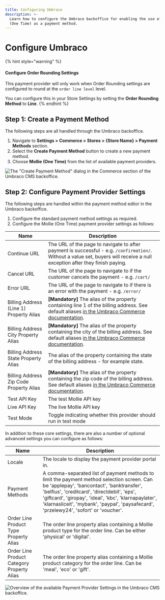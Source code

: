 ```yaml
---
title: Configuring Umbraco
description: >-
  Learn how to configure the Umbraco backoffice for enabling the use of Mollie
  (One Time) as a payment method.
---
```


# Configure Umbraco

{% hint style="warning" %}
#### Configure Order Rounding Settings

This payment provider will only work when Order Rounding settings are configured to round at the `order line level` level.&#x20;

You can configure this in your Store Settings by setting the **Order Rounding Method** to **Line**.
{% endhint %}

## Step 1: Create a Payment Method

The following steps are all handled through the Umbraco backoffice.

1. Navigate to **Settings > Commerce > Stores > {Store Name} > Payment Methods** section.
2. Select the **Create Payment Method** button to create a new payment method.
3. Choose **Mollie (One Time)** from the list of available payment providers.

![The "Create Payment Method" dialog in the Commerce section of the Umbraco CMS backoffice.](../media/mollie/umbraco\_create\_payment\_method.png)

## Step 2: Configure Payment Provider Settings

The following steps are handled within the payment method editor in the Umbraco backoffice.

1. Configure the standard payment method settings as required.
2. Configure the Mollie (One Time) payment provider settings as follows:

| Name                                    | Description                                                                                    |
| --------------------------------------- | ---------------------------------------------------------------------------------------------- |
| Continue URL                            | The URL of the page to navigate to after payment is successful - e.g. `/confirmation/`. Without a value set, buyers will receive a null exception after they finish paying. |
| Cancel URL                              | The URL of the page to navigate to if the customer cancels the payment - e.g. `/cart/`         |
| Error URL                               | The URL of the page to navigate to if there is an error with the payment - e.g. `/error/`      |
| Billing Address (Line 1) Property Alias | **\[Mandatory\]** The alias of the property containing line 1 of the billing address. See default aliases [in the Umbraco Commerce documentation](https://docs.umbraco.com/umbraco-commerce/key-concepts/properties#order-property-map).                                                                              |
| Billing Address City Property Alias     | **\[Mandatory\]** The alias of the property containing the city of the billing address. See default aliases [in the Umbraco Commerce documentation](https://docs.umbraco.com/umbraco-commerce/key-concepts/properties#order-property-map).                                                                              |
| Billing Address State Property Alias    | The alias of the property containing the state of the billing address - for example state.     |
| Billing Address Zip Code Property Alias | **\[Mandatory\]** The alias of the property containing the zip code of the billing address. See default aliases [in the Umbraco Commerce documentation](https://docs.umbraco.com/umbraco-commerce/key-concepts/properties#order-property-map).                                                                              |
| Test API Key                            | The test Mollie API key                                                                        |
| Live API Key                            | The live Mollie API key                                                                        |
| Test Mode                               | Toggle indicating whether this provider should run in test mode                                |

In addition to these core settings, there are also a number of optional advanced settings you can configure as follows:

| Name                                       | Description                                                                                                                                                                                                                                                                                                                               |
| ------------------------------------------ | ----------------------------------------------------------------------------------------------------------------------------------------------------------------------------------------------------------------------------------------------------------------------------------------------------------------------------------------- |
| Locale                                     | The locale to display the payment provider portal in.                                                                                                                                                                                                                                                                                     |
| Payment Methods                            | A comma-separated list of payment methods to limit the payment method selection screen. Can be 'applepay', 'bancontact', 'banktransfer', 'belfius', 'creditcard', 'directdebit', 'eps', 'giftcard', 'giropay', 'ideal', 'kbc', 'klarnapaylater', 'klarnasliceit', 'mybank', 'paypal', 'paysafecard', 'przelewy24', 'sofort' or 'voucher'. |
| Order Line Product Type Property Alias     | The order line property alias containing a Mollie product type for the order line. Can be either 'physical' or 'digital'.                                                                                                                                                                                                                 |
| Order Line Product Category Property Alias | The order line property alias containing a Mollie product category for the order line. Can be 'meal', 'eco' or 'gift'.                                                                                                                                                                                                                    |

![Overview of the available  Payment Provider Settings in the Umbraco CMS backoffice.](../media/mollie/umbraco\_configure\_mollie\_settings.png)
